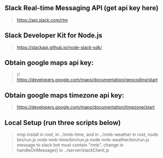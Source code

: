 ## Slack Real-time Messaging API (get api key here)
> https://api.slack.com/rtm

## Slack Developer Kit for Node.js
> https://slackapi.github.io/node-slack-sdk/

## Obtain google maps api key:
> // https://developers.google.com/maps/documentation/geocoding/start

## Obtain google maps timezone api key:
> https://developers.google.com/maps/documentation/timezone/start

## Local Setup (run three scripts below)
> nmp install in root, in ../nmb-time, and in ../nmb-weather
> in root, node bin/run.js
> node nmb-time/bin/run.js
> node nmb-weather/bin/run.js
> message to slack bot must contain "nmb", change in handleOnMessage() in ../server/slackClient.js

